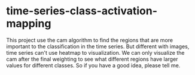 # time-series-class-activation-mapping
This project use the cam algorithm to find the regions that are more important to the classification in the time series. But different with images, time series can't use heatmap to visualization. We can only visualize the cam after the final weighting to see what different regions have larger values for different classes. So if you have a good idea, please tell me.
